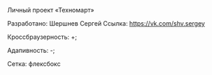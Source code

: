 Личный проект «Техномарт»

Разработано: Шершнев Сергей Ссылка: https://vk.com/shv.sergey


Кроссбраузерность: +;

Адапивность: -;

Сетка: флексбокс
